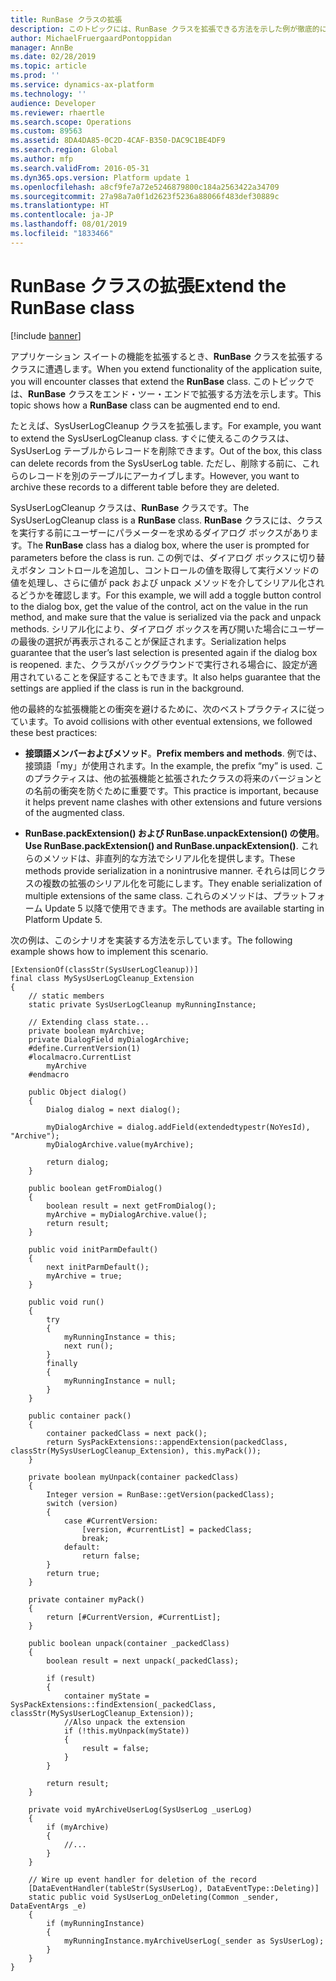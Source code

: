 ```yaml
---
title: RunBase クラスの拡張
description: このトピックには、RunBase クラスを拡張できる方法を示した例が徹底的に含まれています。
author: MichaelFruergaardPontoppidan
manager: AnnBe
ms.date: 02/28/2019
ms.topic: article
ms.prod: ''
ms.service: dynamics-ax-platform
ms.technology: ''
audience: Developer
ms.reviewer: rhaertle
ms.search.scope: Operations
ms.custom: 89563
ms.assetid: 8DA4DA85-0C2D-4CAF-B350-DAC9C1BE4DF9
ms.search.region: Global
ms.author: mfp
ms.search.validFrom: 2016-05-31
ms.dyn365.ops.version: Platform update 1
ms.openlocfilehash: a8cf9fe7a72e5246879800c184a2563422a34709
ms.sourcegitcommit: 27a98a7a0f1d2623f5236a88066f483def30889c
ms.translationtype: HT
ms.contentlocale: ja-JP
ms.lasthandoff: 08/01/2019
ms.locfileid: "1833466"
---
```

# <a name="extend-the-runbase-class"></a><span data-ttu-id="7b159-103">RunBase クラスの拡張</span><span class="sxs-lookup"><span data-stu-id="7b159-103">Extend the RunBase class</span></span>

[!include [banner](../includes/banner.md)]

<span data-ttu-id="7b159-104">アプリケーション スイートの機能を拡張するとき、**RunBase** クラスを拡張するクラスに遭遇します。</span><span class="sxs-lookup"><span data-stu-id="7b159-104">When you extend functionality of the application suite, you will encounter classes that extend the **RunBase** class.</span></span> <span data-ttu-id="7b159-105">このトピックでは、**RunBase** クラスをエンド・ツー・エンドで拡張する方法を示します。</span><span class="sxs-lookup"><span data-stu-id="7b159-105">This topic shows how a **RunBase** class can be augmented end to end.</span></span>

<span data-ttu-id="7b159-106">たとえば、SysUserLogCleanup クラスを拡張します。</span><span class="sxs-lookup"><span data-stu-id="7b159-106">For example, you want to extend the SysUserLogCleanup class.</span></span> <span data-ttu-id="7b159-107">すぐに使えるこのクラスは、SysUserLog テーブルからレコードを削除できます。</span><span class="sxs-lookup"><span data-stu-id="7b159-107">Out of the box, this class can delete records from the SysUserLog table.</span></span> <span data-ttu-id="7b159-108">ただし、削除する前に、これらのレコードを別のテーブルにアーカイブします。</span><span class="sxs-lookup"><span data-stu-id="7b159-108">However, you want to archive these records to a different table before they are deleted.</span></span>

<span data-ttu-id="7b159-109">SysUserLogCleanup クラスは、**RunBase** クラスです。</span><span class="sxs-lookup"><span data-stu-id="7b159-109">The SysUserLogCleanup class is a **RunBase** class.</span></span> <span data-ttu-id="7b159-110">**RunBase** クラスには、クラスを実行する前にユーザーにパラメーターを求めるダイアログ ボックスがあります。</span><span class="sxs-lookup"><span data-stu-id="7b159-110">The **RunBase** class has a dialog box, where the user is prompted for parameters before the class is run.</span></span> <span data-ttu-id="7b159-111">この例では、ダイアログ ボックスに切り替えボタン コントロールを追加し、コントロールの値を取得して実行メソッドの値を処理し、さらに値が pack および unpack メソッドを介してシリアル化されるどうかを確認します。</span><span class="sxs-lookup"><span data-stu-id="7b159-111">For this example, we will add a toggle button control to the dialog box, get the value of the control, act on the value in the run method, and make sure that the value is serialized via the pack and unpack methods.</span></span> <span data-ttu-id="7b159-112">シリアル化により、ダイアログ ボックスを再び開いた場合にユーザーの最後の選択が再表示されることが保証されます。</span><span class="sxs-lookup"><span data-stu-id="7b159-112">Serialization helps guarantee that the user’s last selection is presented again if the dialog box is reopened.</span></span> <span data-ttu-id="7b159-113">また、クラスがバックグラウンドで実行される場合に、設定が適用されていることを保証することもできます。</span><span class="sxs-lookup"><span data-stu-id="7b159-113">It also helps guarantee that the settings are applied if the class is run in the background.</span></span>

<span data-ttu-id="7b159-114">他の最終的な拡張機能との衝突を避けるために、次のベストプラクティスに従っています。</span><span class="sxs-lookup"><span data-stu-id="7b159-114">To avoid collisions with other eventual extensions, we followed these best practices:</span></span>

- <span data-ttu-id="7b159-115">**接頭語メンバーおよびメソッド**。</span><span class="sxs-lookup"><span data-stu-id="7b159-115">**Prefix members and methods**.</span></span> <span data-ttu-id="7b159-116">例では、接頭語「my」が使用されます。</span><span class="sxs-lookup"><span data-stu-id="7b159-116">In the example, the prefix “my” is used.</span></span> <span data-ttu-id="7b159-117">このプラクティスは、他の拡張機能と拡張されたクラスの将来のバージョンとの名前の衝突を防ぐために重要です。</span><span class="sxs-lookup"><span data-stu-id="7b159-117">This practice is important, because it helps prevent name clashes with other extensions and future versions of the augmented class.</span></span>

- <span data-ttu-id="7b159-118">**RunBase.packExtension() および RunBase.unpackExtension() の使用**。</span><span class="sxs-lookup"><span data-stu-id="7b159-118">**Use RunBase.packExtension() and RunBase.unpackExtension()**.</span></span> <span data-ttu-id="7b159-119">これらのメソッドは、非直列的な方法でシリアル化を提供します。</span><span class="sxs-lookup"><span data-stu-id="7b159-119">These methods provide serialization in a nonintrusive manner.</span></span> <span data-ttu-id="7b159-120">それらは同じクラスの複数の拡張のシリアル化を可能にします。</span><span class="sxs-lookup"><span data-stu-id="7b159-120">They enable serialization of multiple extensions of the same class.</span></span> <span data-ttu-id="7b159-121">これらのメソッドは、プラットフォーム Update 5 以降で使用できます。</span><span class="sxs-lookup"><span data-stu-id="7b159-121">The methods are available starting in Platform Update 5.</span></span>

<span data-ttu-id="7b159-122">次の例は、このシナリオを実装する方法を示しています。</span><span class="sxs-lookup"><span data-stu-id="7b159-122">The following example shows how to implement this scenario.</span></span>

```
[ExtensionOf(classStr(SysUserLogCleanup))]
final class MySysUserLogCleanup_Extension
{
    // static members
    static private SysUserLogCleanup myRunningInstance;

    // Extending class state...
    private boolean myArchive;
    private DialogField myDialogArchive;
    #define.CurrentVersion(1)
    #localmacro.CurrentList
        myArchive
    #endmacro

    public Object dialog()
    {
        Dialog dialog = next dialog();

        myDialogArchive = dialog.addField(extendedtypestr(NoYesId), "Archive");
        myDialogArchive.value(myArchive);

        return dialog;
    }

    public boolean getFromDialog()
    {
        boolean result = next getFromDialog();
        myArchive = myDialogArchive.value();
        return result;
    }
    
    public void initParmDefault()
    {
        next initParmDefault();
        myArchive = true;
    }    

    public void run()
    {
        try
        {
            myRunningInstance = this;
            next run();
        }
        finally
        {
            myRunningInstance = null;
        }
    }

    public container pack()
    {
        container packedClass = next pack();
        return SysPackExtensions::appendExtension(packedClass, classStr(MySysUserLogCleanup_Extension), this.myPack());
    }

    private boolean myUnpack(container packedClass)
    {
        Integer version = RunBase::getVersion(packedClass);
        switch (version)
        {
            case #CurrentVersion:
                [version, #currentList] = packedClass;
                break;
            default:
                return false;
        }
        return true;
    }

    private container myPack()
    {
        return [#CurrentVersion, #CurrentList];
    }

    public boolean unpack(container _packedClass)
    {
        boolean result = next unpack(_packedClass);

        if (result)
        {
            container myState = SysPackExtensions::findExtension(_packedClass, classStr(MySysUserLogCleanup_Extension));
            //Also unpack the extension
            if (!this.myUnpack(myState))
            {
                result = false;
            }
        }

        return result;
    }
    
    private void myArchiveUserLog(SysUserLog _userLog)
    {
        if (myArchive)
        {
            //...
        }
    }

    // Wire up event handler for deletion of the record
    [DataEventHandler(tableStr(SysUserLog), DataEventType::Deleting)]
    static public void SysUserLog_onDeleting(Common _sender, DataEventArgs _e)
    {
        if (myRunningInstance)
        {
            myRunningInstance.myArchiveUserLog(_sender as SysUserLog);
        }
    }
}
```


